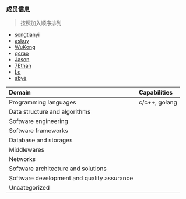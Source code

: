 ### 成员信息

> 按照加入顺序排列

* [songtianyi](https://github.com/songtianyi)
* [askuy](https://github.com/askuy)
* [WuKong](https://github.com/qi19901212)
* [qcrao](https://github.com/qcrao)
* [Jason](https://github.com/XiaoZhangJian)
* [7Ethan](https://github.com/7Ethan)
* [Le](https://github.com/angeletlsf)
* [abye](https://github.com/aby4)

| Domain                                   | Capabilities  |
| :--------------------------------------- | :------------ |
| Programming languages                    | c/c++, golang |
| Data structure and algorithms            |               |
| Software engineering                     |               |
| Software frameworks                      |               |
| Database and storages                    |               |
| Middlewares                              |               |
| Networks                                 |               |
| Software architecture and solutions      |               |
| Software development and quality assurance |               |
| Uncategorized                            |               |
